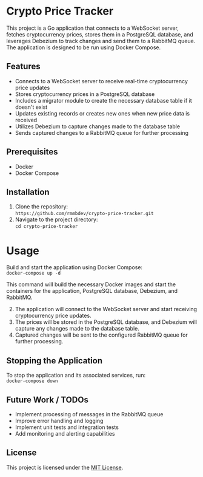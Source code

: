 # Crypto Price Tracker

This project is a Go application that connects to a WebSocket server, fetches cryptocurrency prices, stores them in a PostgreSQL database, and leverages Debezium to track changes and send them to a RabbitMQ queue. The application is designed to be run using Docker Compose.

## Features

- Connects to a WebSocket server to receive real-time cryptocurrency price updates
- Stores cryptocurrency prices in a PostgreSQL database
- Includes a migrator module to create the necessary database table if it doesn't exist
- Updates existing records or creates new ones when new price data is received
- Utilizes Debezium to capture changes made to the database table
- Sends captured changes to a RabbitMQ queue for further processing

## Prerequisites

- Docker
- Docker Compose

## Installation

1. Clone the repository:<br>
```https://github.com/rmmbdev/crypto-price-tracker.git```
2. Navigate to the project directory:<br>
```cd crypto-price-tracker```

# Usage

Build and start the application using Docker Compose:<br>
```docker-compose up -d```

This command will build the necessary Docker images and start the containers for the application, PostgreSQL database, Debezium, and RabbitMQ.

2. The application will connect to the WebSocket server and start receiving cryptocurrency price updates.
3. The prices will be stored in the PostgreSQL database, and Debezium will capture any changes made to the database table.
4. Captured changes will be sent to the configured RabbitMQ queue for further processing.

## Stopping the Application
To stop the application and its associated services, run:<br>
```docker-compose down```

## Future Work / TODOs

- Implement processing of messages in the RabbitMQ queue
- Improve error handling and logging
- Implement unit tests and integration tests
- Add monitoring and alerting capabilities

## License
This project is licensed under the [MIT License](LICENSE).
